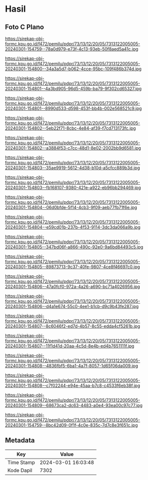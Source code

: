 # Hasil

## Foto C Plano

https://sirekap-obj-formc.kpu.go.id/f472/pemilu/pdpr/73/13/12/20/05/7313122005005-20240301-154759--78a0d979-e73f-4c13-93eb-50f8aed5a41c.jpg

https://sirekap-obj-formc.kpu.go.id/f472/pemilu/pdpr/73/13/12/20/05/7313122005005-20240301-154800--34a3a5d7-b062-4cce-95bc-109f486b374d.jpg

https://sirekap-obj-formc.kpu.go.id/f472/pemilu/pdpr/73/13/12/20/05/7313122005005-20240301-154801--4a3bd905-96d5-459b-ba79-9f302cd65327.jpg

https://sirekap-obj-formc.kpu.go.id/f472/pemilu/pdpr/73/13/12/20/05/7313122005005-20240301-154801--8990d533-d598-453f-bb4b-002e568521c9.jpg

https://sirekap-obj-formc.kpu.go.id/f472/pemilu/pdpr/73/13/12/20/05/7313122005005-20240301-154802--5eb22f71-8cbc-4e84-af39-f7cd713173fc.jpg

https://sirekap-obj-formc.kpu.go.id/f472/pemilu/pdpr/73/13/12/20/05/7313122005005-20240301-154802--a3884f53-c7cc-48d1-8e02-2002bb9d6581.jpg

https://sirekap-obj-formc.kpu.go.id/f472/pemilu/pdpr/73/13/12/20/05/7313122005005-20240301-154803--35ae9919-5612-4d38-b10d-a5cfcc889b3d.jpg

https://sirekap-obj-formc.kpu.go.id/f472/pemilu/pdpr/73/13/12/20/05/7313122005005-20240301-154803--fb168107-9380-421e-a922-eb96bb294469.jpg

https://sirekap-obj-formc.kpu.go.id/f472/pemilu/pdpr/73/13/12/20/05/7313122005005-20240301-154804--06d0bfde-5f14-4cb3-9f09-aeb77fb71f6e.jpg

https://sirekap-obj-formc.kpu.go.id/f472/pemilu/pdpr/73/13/12/20/05/7313122005005-20240301-154804--e59cd01b-237b-4f53-9114-3dc3da066a9b.jpg

https://sirekap-obj-formc.kpu.go.id/f472/pemilu/pdpr/73/13/12/20/05/7313122005005-20240301-154805--347bd06f-a866-490c-92e0-9a6bd84493c5.jpg

https://sirekap-obj-formc.kpu.go.id/f472/pemilu/pdpr/73/13/12/20/05/7313122005005-20240301-154805--89873713-9c37-40fe-9807-4ce8f46697c0.jpg

https://sirekap-obj-formc.kpu.go.id/f472/pemilu/pdpr/73/13/12/20/05/7313122005005-20240301-154806--47a0fcf0-972a-4a26-a690-bc71a4026956.jpg

https://sirekap-obj-formc.kpu.go.id/f472/pemilu/pdpr/73/13/12/20/05/7313122005005-20240301-154806--d4a1e674-55c0-4ee1-b1cb-d9c9b43fe287.jpg

https://sirekap-obj-formc.kpu.go.id/f472/pemilu/pdpr/73/13/12/20/05/7313122005005-20240301-154807--8c6046f2-ed7d-4b57-8c55-edda4cf5261b.jpg

https://sirekap-obj-formc.kpu.go.id/f472/pemilu/pdpr/73/13/12/20/05/7313122005005-20240301-154807--11f1d41d-20aa-4c5d-8e4b-ed4b7651111f.jpg

https://sirekap-obj-formc.kpu.go.id/f472/pemilu/pdpr/73/13/12/20/05/7313122005005-20240301-154808--4836fbf5-6ba1-4a7f-8057-1d65f06da009.jpg

https://sirekap-obj-formc.kpu.go.id/f472/pemilu/pdpr/73/13/12/20/05/7313122005005-20240301-154808--c7f02244-e94e-45aa-b7c8-c4533f6eb38f.jpg

https://sirekap-obj-formc.kpu.go.id/f472/pemilu/pdpr/73/13/12/20/05/7313122005005-20240301-154809--68673ca2-dc63-4483-a0e4-93ea00c97c77.jpg

https://sirekap-obj-formc.kpu.go.id/f472/pemilu/pdpr/73/13/12/20/05/7313122005005-20240301-154759--8bc42d09-0f1f-4c0e-835c-7d7c8e3f651c.jpg


## Metadata

| Key        | Value               |
| ---------- | ------------------- |
| Time Stamp | 2024-03-01 16:03:48 |
| Kode Dapil | 7302                |



